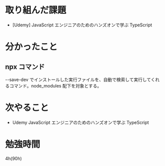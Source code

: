# 取り組んだ課題

- [Udemy] JavaScript エンジニアのためのハンズオンで学ぶ TypeScript

# 分かったこと

## npx コマンド

--save-dev でインストールした実行ファイルを、自動で検索して実行してくれるコマンド。node_modules 配下を対象とする。

# 次やること

- Udemy JavaScript エンジニアのためのハンズオンで学ぶ TypeScript

# 勉強時間

4h(90h)

